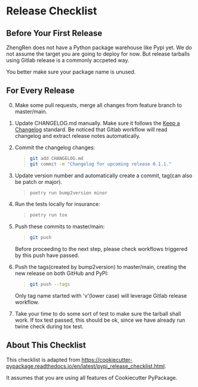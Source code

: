 # Release Checklist

## Before Your First Release
ZhengRen does not have a Python package warehouse like Pypi yet.
We do not assume the target you are going to deploy for now.
But release tarballs using Gitlab release is a commonly accpeted way.

You better make sure your package name is unused.

## For Every Release

0.  Make some pull requests, merge all changes from feature branch to master/main.

1.  Update CHANGELOG.md manually. Make sure it follows the [Keep a Changelog](https://keepachangelog.com/en/1.0.0/) standard.
    Be noticed that Gitlab workflow will read changelog and extract release notes automatically.

2.  Commit the changelog changes:

    > ``` bash
    > git add CHANGELOG.md
    > git commit -m "Changelog for upcoming release 0.1.1."
    > ```

3.  Update version number and automatically create a commit, tag(can also be patch or major).

    > ``` bash
    > poetry run bump2version minor
    > ```

4.  Run the tests locally for insurance:

    > ``` bash
    > poetry run tox
    > ```

5.  Push these commits to master/main:

    > ``` bash
    > git push
    > ```

    Before proceeding to the next step, please check workflows triggered by this push have passed.

6.  Push the tags(created by bump2version) to master/main, creating the new release on both GitHub and PyPI:

    > ``` bash
    > git push --tags
    > ```

    Only tag name started with 'v'(lower case) will leverage Gitlab release workflow.

7.  Take your time to do some sort of test to make sure the tarball shall work. If tox test passed, this should be ok, since
    we have already run twine check during tox test.

## About This Checklist

This checklist is adapted from <https://cookiecutter-pypackage.readthedocs.io/en/latest/pypi_release_checklist.html>.

It assumes that you are using all features of Cookiecutter PyPackage.
